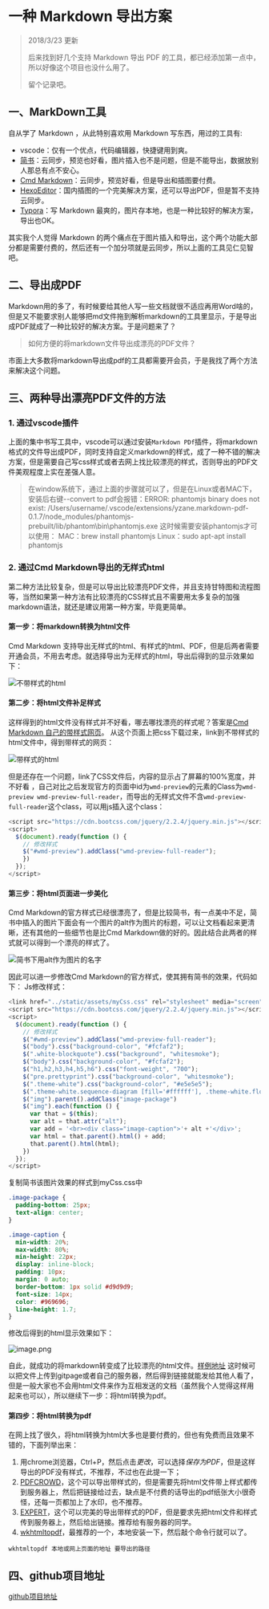 # 一种 Markdown 导出方案

> 2018/3/23 更新
>
> 后来找到好几个支持 Markdown 导出 PDF 的工具，都已经添加第一点中，所以好像这个项目也没什么用了。
>
> 留个记录吧。


## 一、MarkDown工具

自从学了 Markdown ，从此特别喜欢用 Markdown 写东西，用过的工具有:

- vscode：仅有一个优点，代码编辑器，快捷键用到爽。
- [简书](http://www.jianshu.com/)：云同步，预览也好看，图片插入也不是问题，但是不能导出，数据放别人那总有点不安心。
- [Cmd Markdown](https://www.zybuluo.com/cmd/)：云同步，预览好看，但是导出和插图要付费。
- [HexoEditor](https://github.com/zhuzhuyule/HexoEditor)：国内插图的一个完美解决方案，还可以导出PDF，但是暂不支持云同步。
- [Typora](https://typora.io/)：写 Markdown 最爽的，图片存本地，也是一种比较好的解决方案，导出也OK。

其实我个人觉得 Markdown 的两个痛点在于图片插入和导出，这个两个功能大部分都是需要付费的，然后还有一个加分项就是云同步，所以上面的工具见仁见智吧。

## 二、导出成PDF

Markdown用的多了，有时候要给其他人写一些文档就很不适应再用Word啥的，但是又不能要求别人能够把md文件拖到解析markdown的工具里显示，于是导出成PDF就成了一种比较好的解决方案。于是问题来了？

> 如何方便的将markdown文件导出成漂亮的PDF文件？  

市面上大多数将markdown导出成pdf的工具都需要开会员，于是我找了两个方法来解决这个问题。

## 三、两种导出漂亮PDF文件的方法

### 1. 通过vscode插件

上面的集中书写工具中，vscode可以通过安装`Markdown PDf`插件，将markdown格式的文件导出成PDF，同时支持自定义markdown的样式，成了一种不错的解决方案，但是需要自己写css样式或者去网上找比较漂亮的样式，否则导出的PDF文件美观程度上实在差强人意。

> 在window系统下，通过上面的步骤就可以了，但是在Linux或者MAC下，安装后右键--convert to pdf会报错：ERROR: phantomjs binary does not exist: /Users/username/.vscode/extensions/yzane.markdown-pdf-0.1.7/node_modules/phantomjs-prebuilt/lib/phantom\bin\phantomjs.exe
> 这时候需要安装phantomjs才可以使用：
> MAC：brew install phantomjs
> Linux：sudo apt-apt install phantomjs

### 2. 通过Cmd Markdown导出的无样式html

第二种方法比较复杂，但是可以导出比较漂亮PDF文件，并且支持甘特图和流程图等，当然如果第一种方法有比较漂亮的CSS样式且不需要用太多复杂的加强markdown语法，就还是建议用第一种方案，毕竟更简单。

#### 第一步：将markdown转换为html文件

Cmd Markdown 支持导出无样式的html、有样式的html、PDF，但是后两者需要开通会员，不用去考虑。就选择导出为无样式的html，导出后得到的显示效果如下：

![不带样式的html](http://upload-images.jianshu.io/upload_images/2662764-90d3c5d69f8f73da.png?imageMogr2/auto-orient/strip%7CimageView2/2/w/1240)

#### 第二步：将html文件补足样式

这样得到的html文件没有样式并不好看，哪去哪找漂亮的样式呢？答案是[Cmd Markdown 自己的带样式网页](https://www.zybuluo.com/static/editor/cmd-manual.html)。
从这个页面上把css下载过来，link到不带样式的html文件中，得到带样式的网页：

![带样式的html](http://upload-images.jianshu.io/upload_images/2662764-5b4f301c31ff5cb3.png?imageMogr2/auto-orient/strip%7CimageView2/2/w/1240)

但是还存在一个问题，link了CSS文件后，内容的显示占了屏幕的100%宽度，并不好看 ，自己对比之后发现官方的页面中id为`wmd-preview`的元素的Class为`wmd-preview wmd-preview-full-reader`，而导出的无样式文件不含`wmd-preview-full-reader`这个class，可以用js插入这个class：

```javascript
<script src="https://cdn.bootcss.com/jquery/2.2.4/jquery.min.js"></script>
<script>
  $(document).ready(function () {
    // 修改样式
    $("#wmd-preview").addClass("wmd-preview-full-reader");
    })
  });
</script>
```

#### 第三步：将html页面进一步美化

Cmd Markdown的官方样式已经很漂亮了，但是比较简书，有一点美中不足，简书中插入的图片下面会有一个图片的alt作为图片的标题，可以让文档看起来更清晰，还有其他的一些细节也是比Cmd Markdown做的好的。因此结合此两者的样式就可以得到一个漂亮的样式了。

![简书下用alt作为图片的名字](http://upload-images.jianshu.io/upload_images/2662764-94a819ed95fad14a.png?imageMogr2/auto-orient/strip%7CimageView2/2/w/1080/q/50)

因此可以进一步修改Cmd Markdown的官方样式，使其拥有简书的效果，代码如下：
Js修改样式：

```javascript
<link href="../static/assets/myCss.css" rel="stylesheet" media="screen">
<script src="https://cdn.bootcss.com/jquery/2.2.4/jquery.min.js"></script>
<script>
  $(document).ready(function () {
    // 修改样式
    $("#wmd-preview").addClass("wmd-preview-full-reader");
    $("body").css("background-color", "#fcfaf2");
    $(".white-blockquote").css("background", "whitesmoke");
    $("body").css("background-color", "#fcfaf2");
    $("h1,h2,h3,h4,h5,h6").css("font-weight", "700");
    $("pre.prettyprint").css("background-color", "whitesmoke");
    $(".theme-white").css("background-color", "#e5e5e5");
    $(".theme-white.sequence-diagram [fill='#ffffff'], .theme-white.flow-diagram [fill='#ffffff']").css("fill", "#e5e5e5");
    $("img").parent().addClass("image-package")
    $("img").each(function () {
      var that = $(this);
      var alt = that.attr("alt");
      var add = '<br><div class="image-caption">'+ alt +'</div>';
      var html = that.parent().html() + add;
      that.parent().html(html);
    })
  });
</script>
```

复制简书该图片效果的样式到myCss.css中

```css
.image-package {
  padding-bottom: 25px;
  text-align: center;
}

.image-caption {
  min-width: 20%;
  max-width: 80%;
  min-height: 22px;
  display: inline-block;
  padding: 10px;
  margin: 0 auto;
  border-bottom: 1px solid #d9d9d9;
  font-size: 14px;
  color: #969696;
  line-height: 1.7;
}
```

修改后得到的html显示效果如下：

![image.png](http://upload-images.jianshu.io/upload_images/2662764-8ad47d0bbb9b4c81.png?imageMogr2/auto-orient/strip%7CimageView2/2/w/1240)

自此，就成功的将markdown转变成了比较漂亮的html文件。[样例地址](http://md.yfree.cc/page)
这时候可以把文件上传到gitpage或者自己的服务器，然后得到链接就能发给其他人看了，但是一般大家也不会用html文件来作为互相发送的文档（虽然我个人觉得这样用起来也可以），所以继续下一步：将html转换为pdf。

#### 第四步：将html转换为pdf

在网上找了很久，将html转换为html大多也是要付费的，但也有免费而且效果不错的，下面列举出来：

1. 用chrome浏览器，Ctrl+P，然后点击*更改*，可以选择*保存为PDF*，但是这样导出的PDF没有样式，不推荐，不过也在此提一下；
2. [PDFCROWD](https://pdfcrowd.com/)，这个可以导出带样式的，但是需要先将html文件带上样式都传到服务器上，然后把链接给过去，缺点是不付费的话导出的pdf纸张大小很奇怪，还每一页都加上了水印，也不推荐。
3. [EXPERT](https://www.html-to-pdf.net/free-online-pdf-converter.aspx)，这个可以完美的导出带样式的PDF，但是要求先把html文件和样式传到服务器上，然后给出链接。推荐给有服务器的同学。
4. [wkhtmltopdf](https://wkhtmltopdf.org/index.html)，最推荐的一个，本地安装一下，然后敲个命令行就可以了。

```shell
wkhtmltopdf 本地或网上页面的地址 要导出的路径
```

## 四、github项目地址

[github项目地址](https://github.com/skyArony/md-style)
